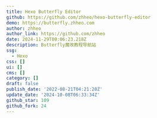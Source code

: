 ```yaml
---
title: Hexo Butterfly Editor
github: https://github.com/zhheo/hexo-butterfly-editor
demo: https://butterfly.zhheo.com
author: zhheo
author_link: https://github.com/zhheo
date: 2024-11-29T00:06:23.218Z
description: Butterfly魔改教程导航站
ssg:
  - Hexo
css: []
ui: []
cms: []
category: []
draft: false
publish_date: '2022-08-21T04:21:20Z'
update_date: '2024-10-08T06:33:34Z'
github_star: 109
github_fork: 24
---
```

